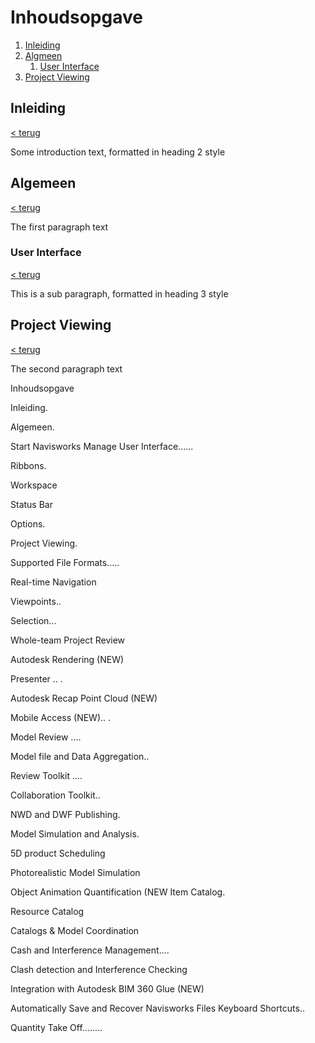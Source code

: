 # Inhoudsopgave
1. [Inleiding](#inleiding)
2. [Algmeen](#algemeen)
    1. [User Interface](#user-interface)
3. [Project Viewing](#project-viewing)

## Inleiding <a name="inleiding"></a>
[< terug](#inhoudsopgave)

Some introduction text, formatted in heading 2 style

## Algemeen <a name="algemeen"></a>
[< terug](#inhoudsopgave)

The first paragraph text

### User Interface <a name="user-interface"></a>
[< terug](#inhoudsopgave)

This is a sub paragraph, formatted in heading 3 style

## Project Viewing <a name="project-viewing"></a>
[< terug](#inhoudsopgave)

The second paragraph text



Inhoudsopgave

Inleiding.

Algemeen.


Start Navisworks Manage User Interface......

Ribbons.


Workspace

Status Bar

Options.

Project Viewing.


Supported File Formats.....

Real-time Navigation

Viewpoints..

Selection...

Whole-team Project Review

Autodesk Rendering (NEW)

Presenter .. .

Autodesk Recap Point Cloud (NEW)

 Mobile Access (NEW).. .

Model Review ....



Model file and Data Aggregation..

Review Toolkit ....

Collaboration Toolkit..

NWD and DWF Publishing.

Model Simulation and Analysis.


5D product Scheduling

Photorealistic Model Simulation

Object Animation Quantification (NEW Item Catalog.

Resource Catalog

Catalogs & Model Coordination


Cash and Interference Management....


Clash detection and Interference Checking

Integration with Autodesk BIM 360 Glue (NEW)



Automatically Save and Recover Navisworks Files Keyboard Shortcuts..

Quantity Take Off........
